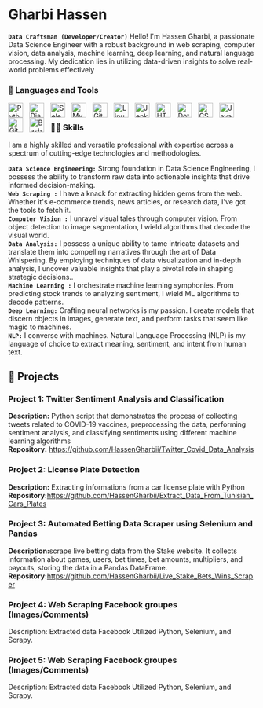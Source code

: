 #  Gharbi Hassen

**`Data Craftsman (Developer/Creator)`**
Hello! I'm Hassen Gharbi, a passionate Data Science Engineer with a robust background in web scraping, computer vision, data analysis, machine learning, deep learning, and natural language processing. My dedication lies in utilizing data-driven insights to solve real-world problems effectively


### 🧰 Languages and Tools
<img align="left" alt="Python" width="30px" style="padding-right:10px;" src="https://cdn.jsdelivr.net/gh/devicons/devicon/icons/python/python-plain.svg" />
<img align="left" alt="Django" width="30px" style="padding-right:10px;" src="https://cdn.jsdelivr.net/gh/devicons/devicon/icons/django/django-plain.svg" />
<img align="left" alt="Selenium" width="30px" style="padding-right:10px;" src="https://cdn.jsdelivr.net/gh/devicons/devicon/icons/selenium/selenium-original.svg" />
<img align="left" alt="MySql" width="30px" style="padding-right:10px;" src="https://cdn.jsdelivr.net/gh/devicons/devicon/icons/mysql/mysql-original.svg" />
<img align="left" alt="Git" width="30px" style="padding-right:10px;" src="https://cdn.jsdelivr.net/gh/devicons/devicon/icons/git/git-original.svg" />
<img align="left" alt="Linux" width="30px" style="padding-right:10px;" src="https://cdn.jsdelivr.net/gh/devicons/devicon/icons/linux/linux-original.svg" />
<img align="left" alt="Jenkins" width="30px" style="padding-right:10px;" src="https://cdn.jsdelivr.net/gh/devicons/devicon/icons/jenkins/jenkins-line.svg" />
<img align="left" alt="HTML" width="30px" style="padding-right:10px;" src="https://cdn.jsdelivr.net/gh/devicons/devicon/icons/html5/html5-plain.svg" />
<img align="left" alt="Dotnet" width="30px" style="padding-right:10px;" src="https://cdn.jsdelivr.net/gh/devicons/devicon/icons/dotnetcore/dotnetcore-original.svg" />
<img align="left" alt="CSS" width="30px" style="padding-right:10px;" src="https://cdn.jsdelivr.net/gh/devicons/devicon/icons/css3/css3-plain.svg" />
<img align="left" alt="JavaScript" width="30px" style="padding-right:10px;" src="https://cdn.jsdelivr.net/gh/devicons/devicon/icons/javascript/javascript-plain.svg" />
<img align="left" alt="GitHub" width="30px" style="padding-right:10px;" src="https://cdn.jsdelivr.net/gh/devicons/devicon/icons/github/github-original.svg" />
<img align="left" alt="Bash" width="30px" style="padding-right:10px;" src="https://cdn.jsdelivr.net/gh/devicons/devicon/icons/bash/bash-original.svg" />
<br />

### 🏄‍♂️ Skills
I am a highly skilled and versatile professional with expertise across a spectrum of cutting-edge technologies and methodologies. 

**`Data Science Engineering:`** Strong foundation in Data Science Engineering, I possess the ability to transform raw data into actionable insights that drive informed decision-making.<br />
**`Web Scraping :`** I have a knack for extracting hidden gems from the web. Whether it's e-commerce trends, news articles, or research data, I've got the tools to fetch it.<br />
**`Computer Vision :`** I unravel visual tales through computer vision. From object detection to image segmentation, I wield algorithms that decode the visual world.<br />
**`Data Analysis:`** I possess a unique ability to tame intricate datasets and translate them into compelling narratives through the art of Data Whispering. By employing techniques of data visualization and in-depth analysis, I uncover valuable insights that play a pivotal role in shaping strategic decisions..<br />
**`Machine Learning :`** I orchestrate machine learning symphonies. From predicting stock trends to analyzing sentiment, I wield ML algorithms to decode patterns.<br />
**`Deep Learning:`** Crafting neural networks is my passion. I create models that discern objects in images, generate text, and perform tasks that seem like magic to machines.<br />
**`NLP:`** I converse with machines. Natural Language Processing (NLP) is my language of choice to extract meaning, sentiment, and intent from human text.<br />
  
## 🧰 Projects
### Project 1: Twitter Sentiment Analysis and Classification
<strong>Description:</strong>  Python script that demonstrates the process of collecting tweets related to COVID-19 vaccines, preprocessing the data, performing sentiment analysis, and classifying sentiments using different machine learning algorithms</br>
<strong>Repository:</strong> https://github.com/HassenGharbii/Twitter_Covid_Data_Analysis
### Project 2: License Plate Detection
<strong>Description:</strong> Extracting informations from a car license plate with Python
<strong>Repository:</strong>https://github.com/HassenGharbii/Extract_Data_From_Tunisian_Cars_Plates
### Project 3: Automated Betting Data Scraper using Selenium and Pandas
<strong>Description:</strong>scrape live betting data from the Stake website. It collects information about games, users, bet times, bet amounts, multipliers, and payouts, storing the data in a Pandas DataFrame.</br>
<strong>Repository:</strong>https://github.com/HassenGharbii/Live_Stake_Bets_Wins_Scraper
### Project 4: Web Scraping Facebook groupes (Images/Comments)
Description: Extracted data Facebook Utilized Python, Selenium, and Scrapy.
### Project 5: Web Scraping Facebook groupes (Images/Comments)
Description: Extracted data Facebook Utilized Python, Selenium, and Scrapy.

